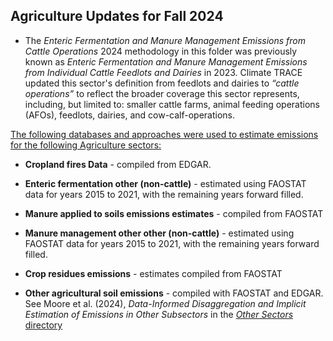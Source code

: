 ## Agriculture Updates for Fall 2024 
- The *Enteric Fermentation and Manure Management Emissions from Cattle Operations* 2024 methodology in this folder
was previously known as *Enteric Fermentation and Manure Management Emissions from Individual Cattle Feedlots and Dairies* in 2023.
Climate TRACE updated this sector's definition from feedlots and dairies to *“cattle operations”* to reflect the broader coverage this sector represents, including, but limited to: smaller cattle farms, animal feeding operations (AFOs), feedlots, dairies, and cow-calf-operations.

<ins>The following databases and approaches were used to estimate emissions for the following Agriculture sectors:</ins>
- **Cropland fires Data** - compiled from EDGAR.

- **Enteric fermentation other (non-cattle)** - estimated using FAOSTAT data for years 2015 to 2021, with the remaining years forward filled.

- **Manure applied to soils emissions estimates** - compiled from FAOSTAT

- **Manure management other other (non-cattle)** - estimated using FAOSTAT data for years 2015 to 2021, with the remaining years forward filled.

- **Crop residues emissions** - estimates compiled from FAOSTAT

- **Other agricultural soil emissions** - compiled with FAOSTAT and EDGAR. See Moore et al. (2024), *Data-Informed Disaggregation and Implicit Estimation of Emissions in Other Subsectors* in the [*Other Sectors* directory](https://github.com/climatetracecoalition/methodology-documents/tree/main/2024/Other%20Sectors)
